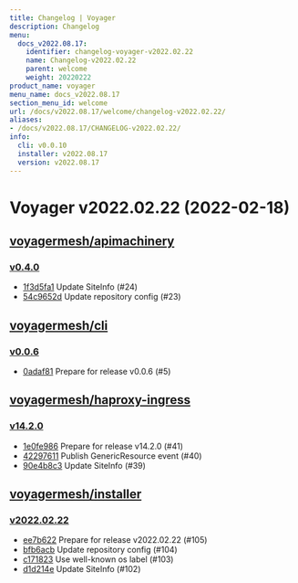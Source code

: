 ```yaml
---
title: Changelog | Voyager
description: Changelog
menu:
  docs_v2022.08.17:
    identifier: changelog-voyager-v2022.02.22
    name: Changelog-v2022.02.22
    parent: welcome
    weight: 20220222
product_name: voyager
menu_name: docs_v2022.08.17
section_menu_id: welcome
url: /docs/v2022.08.17/welcome/changelog-v2022.02.22/
aliases:
- /docs/v2022.08.17/CHANGELOG-v2022.02.22/
info:
  cli: v0.0.10
  installer: v2022.08.17
  version: v2022.08.17
---
```


# Voyager v2022.02.22 (2022-02-18)


## [voyagermesh/apimachinery](https://github.com/voyagermesh/apimachinery)

### [v0.4.0](https://github.com/voyagermesh/apimachinery/releases/tag/v0.4.0)

- [1f3d5fa1](https://github.com/voyagermesh/apimachinery/commit/1f3d5fa1) Update SiteInfo (#24)
- [54c9652d](https://github.com/voyagermesh/apimachinery/commit/54c9652d) Update repository config (#23)



## [voyagermesh/cli](https://github.com/voyagermesh/cli)

### [v0.0.6](https://github.com/voyagermesh/cli/releases/tag/v0.0.6)

- [0adaf81](https://github.com/voyagermesh/cli/commit/0adaf81) Prepare for release v0.0.6 (#5)



## [voyagermesh/haproxy-ingress](https://github.com/voyagermesh/haproxy-ingress)

### [v14.2.0](https://github.com/voyagermesh/haproxy-ingress/releases/tag/v14.2.0)

- [1e0fe986](https://github.com/voyagermesh/haproxy-ingress/commit/1e0fe986) Prepare for release v14.2.0 (#41)
- [42297611](https://github.com/voyagermesh/haproxy-ingress/commit/42297611) Publish GenericResource event (#40)
- [90e4b8c3](https://github.com/voyagermesh/haproxy-ingress/commit/90e4b8c3) Update SiteInfo (#39)



## [voyagermesh/installer](https://github.com/voyagermesh/installer)

### [v2022.02.22](https://github.com/voyagermesh/installer/releases/tag/v2022.02.22)

- [ee7b622](https://github.com/voyagermesh/installer/commit/ee7b622) Prepare for release v2022.02.22 (#105)
- [bfb6acb](https://github.com/voyagermesh/installer/commit/bfb6acb) Update repository config (#104)
- [c171823](https://github.com/voyagermesh/installer/commit/c171823) Use well-known os label (#103)
- [d1d214e](https://github.com/voyagermesh/installer/commit/d1d214e) Update SiteInfo (#102)





